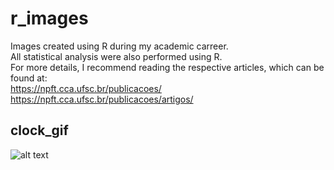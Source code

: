 # r_images
Images created using R during my academic carreer.  
All statistical analysis were also performed using R.  
For more details, I recommend reading the respective articles, which can be found at:   
https://npft.cca.ufsc.br/publicacoes/  
https://npft.cca.ufsc.br/publicacoes/artigos/  

## clock_gif
![alt text](https://github.com/lauterjung/r_images/blob/main/clock_gif/example_1.gif)
